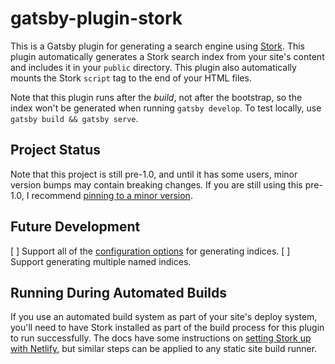 # gatsby-plugin-stork

This is a Gatsby plugin for generating a search engine using [Stork](https://github.com/jameslittle230/stork).
This plugin automatically generates a Stork search index from your site's content and includes it in your `public` directory.
This plugin also automatically mounts the Stork `script` tag to the end of your HTML files.

Note that this plugin runs after the _build_, not after the bootstrap, so the index won't be generated when running `gatsby develop`.
To test locally, use `gatsby build && gatsby serve`.

## Project Status

Note that this project is still pre-1.0, and until it has some users, minor version bumps may contain breaking changes. If you are still using this pre-1.0, I recommend [pinning to a minor version](https://docs.npmjs.com/cli/v6/using-npm/semver#tilde-ranges-123-12-1).

## Future Development

[ ] Support all of the [configuration options](https://stork-search.net/docs/config-ref) for generating indices.
[ ] Support generating multiple named indices.

## Running During Automated Builds

If you use an automated build system as part of your site's deploy system, you'll need to have Stork installed as part of the build process for this plugin to run successfully.
The docs have some instructions on [setting Stork up with Netlify](https://stork-search.net/docs/stork-and-netlify), but similar steps can be applied to any static site build runner.
